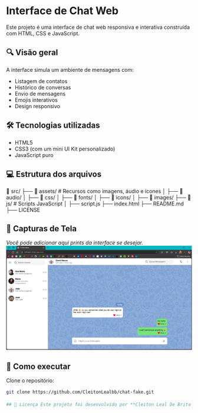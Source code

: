 # Interface de Chat Web

Este projeto é uma interface de chat web responsiva e interativa construída com HTML, CSS e JavaScript.

## 🔍 Visão geral

A interface simula um ambiente de mensagens com:
- Listagem de contatos
- Histórico de conversas
- Envio de mensagens
- Emojis interativos
- Design responsivo

## 🛠️ Tecnologias utilizadas

- HTML5
- CSS3 (com um mini UI Kit personalizado)
- JavaScript puro

## 💻 Estrutura dos arquivos

📁 src/
├── 📁 assets/    # Recursos como imagens, áudio e ícones
│   ├── 📁 audio/
│   ├── 📁 css/
│   ├── 📁 fonts/
│   ├── 📁 icons/
│   ├── 📁 images/
├── 📁 js/        # Scripts JavaScript
│   ├── script.js
├── index.html
├── README.md
├── LICENSE


## 📸 Capturas de Tela

*Você pode adicionar aqui prints da interface se desejar.*
![Tela Principal](./src/assets/images/telaChat.png)


## 🚀 Como executar

Clone o repositório:
   ```bash
   git clone https://github.com/CleitonLealbb/chat-fake.git

 ## 📝 Licença Este projeto foi desenvolvido por **Cleiton Leal De Brito Batista** e está licenciado sob a Licença [CC BY-NC-ND 4.0](https://creativecommons.org/licenses/by-nc-nd/4.0/deed.pt-br). Você pode usar e compartilhar este conteúdo com atribuição, mas **não pode modificá-lo ou usá-lo comercialmente**.